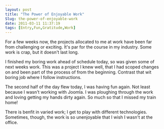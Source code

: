 ```yaml
---
layout: post
title: "The Power of Enjoyable Work"
Slug: the-power-of-enjoyable-work
date: 2011-03-11 11:37:19
tags: [Entry,Fun,Gratitude,Work]
---
```

For a few weeks now, the projects allocated to me at work have been far from challenging or exciting. It's par for the course in my industry. Some work is crap, but it doesn't last long.

I finished my boring work ahead of schedule today, so was given some of next weeks work. This was a project I knew well, that I had scoped changes on and been part of the process of from the beginning. Contrast that wit boring job where I follow instructions.

The second half of the day flew today, I was having fun again. Not least because I wasn't working with Joomla. I was ploughing through the work and loving getting my hands dirty again. So much so that I missed my train home!

There is benfit in varied work; I get to play with different technologies. Sometimes, though, the work is so unenjoyable that I wish I wasn't at the office.
